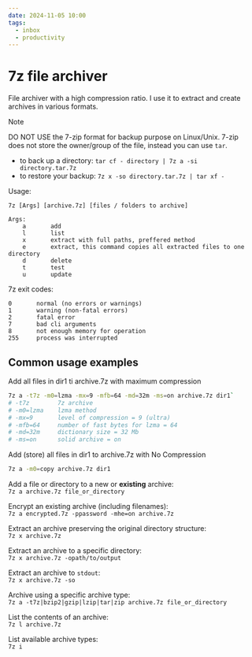```yaml
---
date: 2024-11-05 10:00
tags:
  - inbox
  - productivity
---
```


# 7z file archiver

File archiver with a high compression ratio. I use it to extract and create
archives in various formats.

> [!NOTE]
> DO NOT USE the 7-zip format for backup purpose on Linux/Unix. 7-zip does not
> store the owner/group of the file, instead you can use `tar`.
> - to back up a directory: `tar cf - directory | 7z a -si directory.tar.7z`
> - to restore your backup: `7z x -so directory.tar.7z | tar xf -`

Usage:

    7z [Args] [archive.7z] [files / folders to archive]

    Args:
        a       add
        l       list
        x       extract with full paths, preffered method
        e       extract, this command copies all extracted files to one directory
        d       delete
        t       test
        u       update

7z exit codes:

    0       normal (no errors or warnings)
    1       warning (non-fatal errors)
    2       fatal error
    7       bad cli arguments
    8       not enough memory for operation
    255     process was interrupted

## Common usage examples

Add all files in dir1 ti archive.7z with maximum compression
```sh
7z a -t7z -m0=lzma -mx=9 -mfb=64 -md=32m -ms=on archive.7z dir1`
# -t7z        7z archive
# -m0=lzma    lzma method
# -mx=9       level of compression = 9 (ultra)
# -mfb=64     number of fast bytes for lzma = 64
# -md=32m     dictionary size = 32 Mb
# -ms=on      solid archive = on
```

Add (store) all files in dir1 to archive.7z with No Compression
&#10;<br>
```sh
7z a -m0=copy archive.7z dir1
```

Add a file or directory to a new or **existing** archive:
&#10;<br>
`7z a archive.7z file_or_directory`

Encrypt an existing archive (including filenames):
&#10;<br>
`7z a encrypted.7z -ppassword -mhe=on archive.7z`

Extract an archive preserving the original directory structure:
&#10;<br>
`7z x archive.7z`

Extract an archive to a specific directory:
&#10;<br>
`7z x archive.7z -opath/to/output`

Extract an archive to `stdout`:
&#10;<br>
`7z x archive.7z -so`

Archive using a specific archive type:
&#10;<br>
`7z a -t7z|bzip2|gzip|lzip|tar|zip archive.7z file_or_directory`

List the contents of an archive:
&#10;<br>
`7z l archive.7z`

List available archive types:
&#10;<br>
`7z i`
